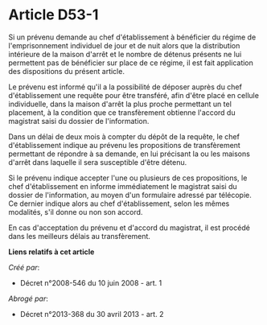 # Article D53-1

Si un prévenu demande au chef d'établissement à bénéficier du régime de l'emprisonnement individuel de jour et de nuit alors
que la distribution intérieure de la maison d'arrêt et le nombre de détenus présents ne lui permettent pas de bénéficier sur
place de ce régime, il est fait application des dispositions du présent article. 

Le prévenu est informé qu'il a la possibilité de déposer auprès du chef d'établissement une requête pour être transféré, afin
d'être placé en cellule individuelle, dans la maison d'arrêt la plus proche permettant un tel placement, à la condition que
ce transfèrement obtienne l'accord du magistrat saisi du dossier de l'information.  

Dans un délai de deux mois à compter du dépôt de la requête, le chef d'établissement indique au prévenu les propositions de
transfèrement permettant de répondre à sa demande, en lui précisant la ou les maisons d'arrêt dans laquelle il sera
susceptible d'être détenu. 

Si le prévenu indique accepter l'une ou plusieurs de ces propositions, le chef d'établissement en informe immédiatement le
magistrat saisi du dossier de l'information, au moyen d'un formulaire adressé par télécopie. Ce dernier indique alors au chef
d'établissement, selon les mêmes modalités, s'il donne ou non son accord. 

En cas d'acceptation du prévenu et d'accord du magistrat, il est procédé dans les meilleurs délais au transfèrement.

**Liens relatifs à cet article**

_Créé par_:

  - Décret n°2008-546 du 10 juin 2008 - art. 1

_Abrogé par_:

  - Décret n°2013-368 du 30 avril 2013 - art. 2
